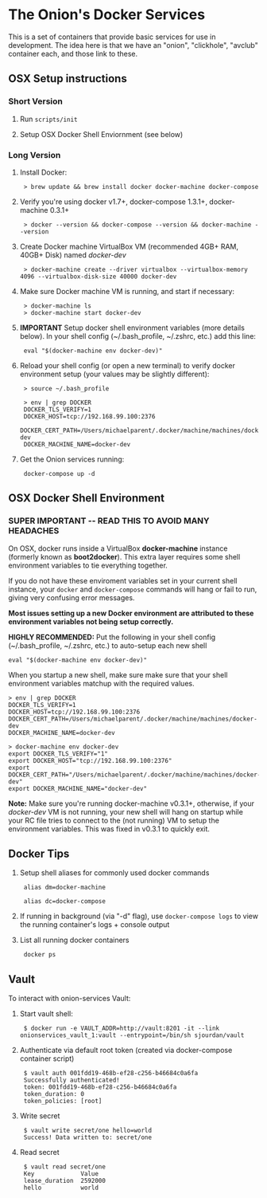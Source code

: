 # The Onion's Docker Services

This is a set of containers that provide basic services for use in development. The idea here is that we have an "onion", "clickhole", "avclub" container each, and those link to these.

## OSX Setup instructions

### Short Version

1. Run ```scripts/init```

2. Setup OSX Docker Shell Enviornment (see below)

### Long Version

1. Install Docker:

        > brew update && brew install docker docker-machine docker-compose

2. Verify you're using docker v1.7+, docker-compose 1.3.1+, docker-machine 0.3.1+

        > docker --version && docker-compose --version && docker-machine --version

3. Create Docker machine VirtualBox VM (recommended 4GB+ RAM, 40GB+ Disk) named *docker-dev*

        > docker-machine create --driver virtualbox --virtualbox-memory 4096 --virtualbox-disk-size 40000 docker-dev

4. Make sure Docker machine VM is running, and start if necessary:

        > docker-machine ls
        > docker-machine start docker-dev

5. **IMPORTANT** Setup docker shell environment variables (more details below). In your shell config (~/.bash_profile, ~/.zshrc, etc.) add this line:

        eval "$(docker-machine env docker-dev)"

6. Reload your shell config (or open a new terminal) to verify docker environment setup (your values may be slightly different):

        > source ~/.bash_profile

        > env | grep DOCKER
        DOCKER_TLS_VERIFY=1
        DOCKER_HOST=tcp://192.168.99.100:2376
        DOCKER_CERT_PATH=/Users/michaelparent/.docker/machine/machines/docker-dev
        DOCKER_MACHINE_NAME=docker-dev

7. Get the Onion services running:

        docker-compose up -d

## OSX Docker Shell Environment

### SUPER IMPORTANT -- READ THIS TO AVOID MANY HEADACHES

On OSX, docker runs inside a VirtualBox **docker-machine** instance (formerly known as **boot2docker**). This extra layer requires some shell environment variables to tie everything together. 

If you do not have these enviroment variables set in your current shell instance, your `docker` and `docker-compose` commands will hang or fail to run, giving very confusing error messages.

**Most issues setting up a new Docker environment are attributed to these environment variables not being setup correctly.**

**HIGHLY RECOMMENDED:** Put the following in your shell config (~/.bash_profile, ~/.zshrc, etc.) to auto-setup each new shell

    eval "$(docker-machine env docker-dev)"

When you startup a new shell, make sure make sure that your shell environment variables matchup with the required values.

    > env | grep DOCKER
    DOCKER_TLS_VERIFY=1
    DOCKER_HOST=tcp://192.168.99.100:2376
    DOCKER_CERT_PATH=/Users/michaelparent/.docker/machine/machines/docker-dev
    DOCKER_MACHINE_NAME=docker-dev

    > docker-machine env docker-dev
    export DOCKER_TLS_VERIFY="1"
    export DOCKER_HOST="tcp://192.168.99.100:2376"
    export DOCKER_CERT_PATH="/Users/michaelparent/.docker/machine/machines/docker-dev"
    export DOCKER_MACHINE_NAME="docker-dev"

**Note:** Make sure you're running docker-machine v0.3.1+, otherwise, if your *docker-dev* VM is not running, your new shell will hang on startup while your RC file tries to connect to the (not running) VM to setup the environment variables. This was fixed in v0.3.1 to quickly exit.

## Docker Tips

1. Setup shell aliases for commonly used docker commands

        alias dm=docker-machine

        alias dc=docker-compose

2. If running in background (via "-d" flag), use `docker-compose logs` to view the running container's logs + console output

3. List all running docker containers

        docker ps

## Vault

To interact with onion-services Vault:

1. Start vault shell:

        $ docker run -e VAULT_ADDR=http://vault:8201 -it --link onionservices_vault_1:vault --entrypoint=/bin/sh sjourdan/vault

1. Authenticate via default root token (created via docker-compose container script)

        $ vault auth 001fdd19-468b-ef28-c256-b46684c0a6fa
        Successfully authenticated!
        token: 001fdd19-468b-ef28-c256-b46684c0a6fa
        token_duration: 0
        token_policies: [root]

1. Write secret

        $ vault write secret/one hello=world
        Success! Data written to: secret/one

1. Read secret

        $ vault read secret/one
        Key             Value
        lease_duration  2592000
        hello           world

